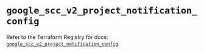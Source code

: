 # `google_scc_v2_project_notification_config`

Refer to the Terraform Registry for docs: [`google_scc_v2_project_notification_config`](https://registry.terraform.io/providers/hashicorp/google-beta/6.10.0/docs/resources/google_scc_v2_project_notification_config).
